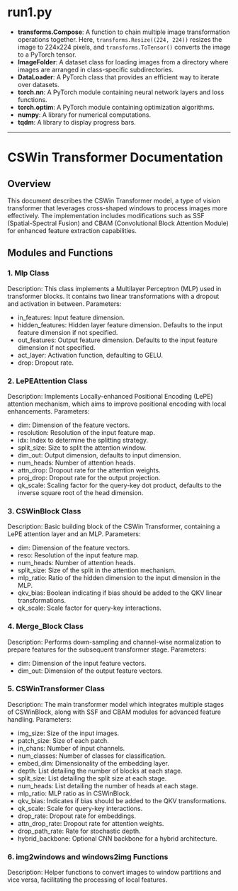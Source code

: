 # run1.py
- **transforms.Compose**: A function to chain multiple image transformation operations together. Here, `transforms.Resize((224, 224))` resizes the image to 224x224 pixels, and `transforms.ToTensor()` converts the image to a PyTorch tensor.
- **ImageFolder**: A dataset class for loading images from a directory where images are arranged in class-specific subdirectories.
- **DataLoader**: A PyTorch class that provides an efficient way to iterate over datasets.
- **torch.nn**: A PyTorch module containing neural network layers and loss functions.
- **torch.optim**: A PyTorch module containing optimization algorithms.
- **numpy**: A library for numerical computations.
- **tqdm**: A library to display progress bars.


---

# CSWin Transformer Documentation

## Overview
This document describes the CSWin Transformer model, a type of vision transformer that leverages cross-shaped windows to process images more effectively. The implementation includes modifications such as SSF (Spatial-Spectral Fusion) and CBAM (Convolutional Block Attention Module) for enhanced feature extraction capabilities.

## Modules and Functions

### 1. Mlp Class
Description: This class implements a Multilayer Perceptron (MLP) used in transformer blocks. It contains two linear transformations with a dropout and activation in between.
Parameters:
- in_features: Input feature dimension.
- hidden_features: Hidden layer feature dimension. Defaults to the input feature dimension if not specified.
- out_features: Output feature dimension. Defaults to the input feature dimension if not specified.
- act_layer: Activation function, defaulting to GELU.
- drop: Dropout rate.

### 2. LePEAttention Class
Description: Implements Locally-enhanced Positional Encoding (LePE) attention mechanism, which aims to improve positional encoding with local enhancements.
Parameters:
- dim: Dimension of the feature vectors.
- resolution: Resolution of the input feature map.
- idx: Index to determine the splitting strategy.
- split_size: Size to split the attention window.
- dim_out: Output dimension, defaults to input dimension.
- num_heads: Number of attention heads.
- attn_drop: Dropout rate for the attention weights.
- proj_drop: Dropout rate for the output projection.
- qk_scale: Scaling factor for the query-key dot product, defaults to the inverse square root of the head dimension.

### 3. CSWinBlock Class
Description: Basic building block of the CSWin Transformer, containing a LePE attention layer and an MLP.
Parameters:
- dim: Dimension of the feature vectors.
- reso: Resolution of the input feature map.
- num_heads: Number of attention heads.
- split_size: Size of the split in the attention mechanism.
- mlp_ratio: Ratio of the hidden dimension to the input dimension in the MLP.
- qkv_bias: Boolean indicating if bias should be added to the QKV linear transformations.
- qk_scale: Scale factor for query-key interactions.

### 4. Merge_Block Class
Description: Performs down-sampling and channel-wise normalization to prepare features for the subsequent transformer stage.
Parameters:
- dim: Dimension of the input feature vectors.
- dim_out: Dimension of the output feature vectors.

### 5. CSWinTransformer Class
Description: The main transformer model which integrates multiple stages of CSWinBlock, along with SSF and CBAM modules for advanced feature handling.
Parameters:
- img_size: Size of the input images.
- patch_size: Size of each patch.
- in_chans: Number of input channels.
- num_classes: Number of classes for classification.
- embed_dim: Dimensionality of the embedding layer.
- depth: List detailing the number of blocks at each stage.
- split_size: List detailing the split size at each stage.
- num_heads: List detailing the number of heads at each stage.
- mlp_ratio: MLP ratio as in CSWinBlock.
- qkv_bias: Indicates if bias should be added to the QKV transformations.
- qk_scale: Scale for query-key interactions.
- drop_rate: Dropout rate for embeddings.
- attn_drop_rate: Dropout rate for attention weights.
- drop_path_rate: Rate for stochastic depth.
- hybrid_backbone: Optional CNN backbone for a hybrid architecture.

### 6. img2windows and windows2img Functions
Description: Helper functions to convert images to window partitions and vice versa, facilitating the processing of local features.